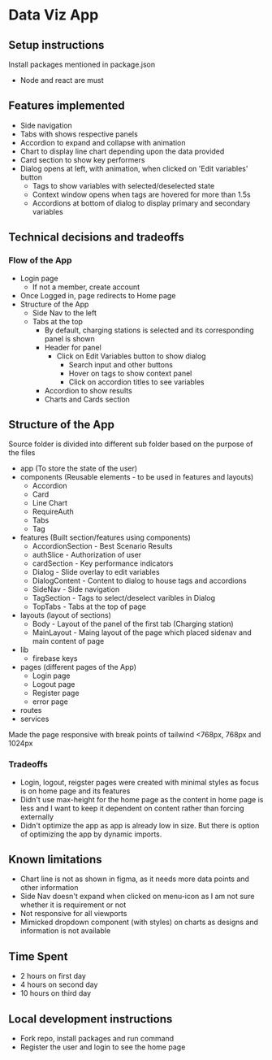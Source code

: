 # Data Viz App

## Setup instructions

Install packages mentioned in package.json
- Node and react are must

## Features implemented

- Side navigation 
- Tabs with shows respective panels
- Accordion to expand and collapse with animation
- Chart to display line chart depending upon the data provided
- Card section to show key performers
- Dialog opens at left, with animation, when clicked on 'Edit variables' button
  - Tags to show variables with selected/deselected state
  - Context window opens when tags are hovered for more than 1.5s
  - Accordions at bottom of dialog to display primary and secondary variables

## Technical decisions and tradeoffs

### Flow of the App

- Login page
  - If not a member, create account
- Once Logged in, page redirects to Home page
- Structure of the App
  - Side Nav to the left
  - Tabs at the top
    - By default, charging stations is selected and its corresponding panel is shown
    - Header for panel
      - Click on Edit Variables button to show dialog
        - Search input and other buttons
        - Hover on tags to show context panel
        - Click on accordion titles to see variables
    - Accordion to show results
    - Charts and Cards section
    
## Structure of the App

Source folder is divided into different sub folder based on the purpose of the files

- app (To store the state of the user)
- components (Reusable elements - to be used in features and layouts)
  - Accordion
  - Card
  - Line Chart
  - RequireAuth
  - Tabs
  - Tag
- features (Built section/features using components)
  - AccordionSection - Best Scenario Results
  - authSlice - Authorization of user
  - cardSection - Key performance indicators
  - Dialog - Slide overlay to edit variables
  - DialogContent - Content to dialog to house tags and accordions
  - SideNav - Side navigation
  - TagSection - Tags to select/deselect varibles in Dialog
  - TopTabs - Tabs at the top of page
- layouts (layout of sections)
  - Body - Layout of the panel of the first tab (Charging station)
  - MainLayout - Maing layout of the page which placed sidenav and main content of page
- lib
  - firebase keys
- pages (different pages of the App)
  - Login page
  - Logout page
  - Register page
  - error page
- routes
- services

Made the page responsive with break points of tailwind <768px, 768px and 1024px

### Tradeoffs

- Login, logout, reigster pages were created with minimal styles as focus is on home page and its features
- Didn't use max-height for the home page as the content in home page is less and I want to keep it dependent on content rather than forcing externally
- Didn't optimize the app as app is already low in size. But there is option of optimizing the app by dynamic imports.

## Known limitations

- Chart line is not as shown in figma, as it needs more data points and other information
- Side Nav doesn't expand when clicked on menu-icon as I am not sure whether it is requirement or not
- Not responsive for all viewports
- Mimicked dropdown component (with styles) on charts as designs and information is not available

## Time Spent

- 2 hours on first day
- 4 hours on second day
- 10 hours on third day

## Local development instructions

- Fork repo, install packages and run command
- Register the user and login to see the home page

